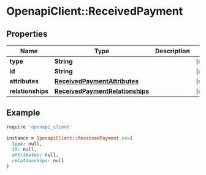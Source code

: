 # OpenapiClient::ReceivedPayment

## Properties

| Name | Type | Description | Notes |
| ---- | ---- | ----------- | ----- |
| **type** | **String** |  | [optional] |
| **id** | **String** |  | [optional] |
| **attributes** | [**ReceivedPaymentAttributes**](ReceivedPaymentAttributes.md) |  | [optional] |
| **relationships** | [**ReceivedPaymentRelationships**](ReceivedPaymentRelationships.md) |  | [optional] |

## Example

```ruby
require 'openapi_client'

instance = OpenapiClient::ReceivedPayment.new(
  type: null,
  id: null,
  attributes: null,
  relationships: null
)
```

